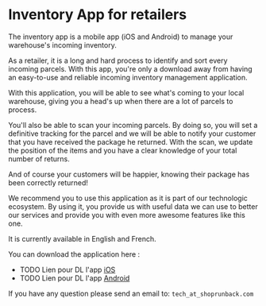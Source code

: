 # Inventory App for retailers

The inventory app is a mobile app (iOS and Android) to manage your warehouse's incoming inventory.

As a retailer, it is a long and hard process to identify and sort every incoming parcels. With this app, you're only a download away from having an easy-to-use and reliable incoming inventory management application.

With this application, you will be able to see what's coming to your local warehouse, giving you a head's up when there are a lot of parcels to process.

You'll also be able to scan your incoming parcels. By doing so, you will set a definitive tracking for the parcel and we will be able to notify your customer that you have received the package he returned. With the scan, we update the position of the items and you have a clear knowledge of your total number of returns.

And of course your customers will be happier, knowing their package has been correctly returned!

We recommend you to use this application as it is part of our technologic ecosystem. By using it, you provide us with useful data we can use to better our services and provide you with even more awesome features like this one.

It is currently available in English and French.

You can download the application here :

- TODO Lien pour DL l'app [iOS](http://google.fr)
- TODO Lien pour DL l'app [Android](http://google.fr)

If you have any question please send an email to: ```tech_at_shoprunback.com```

